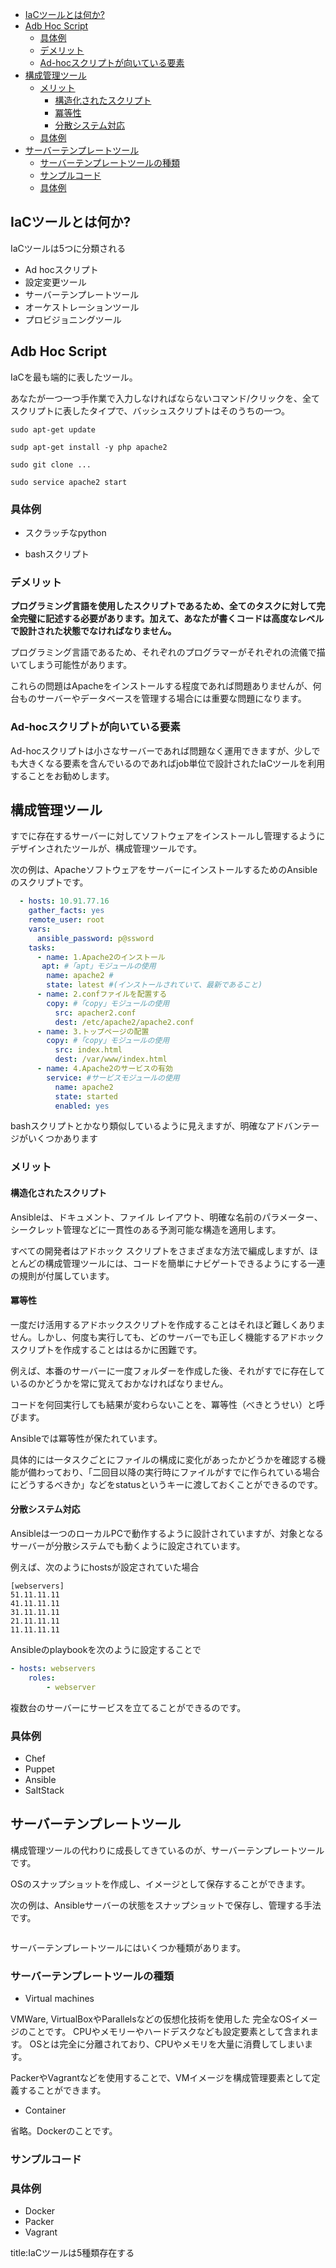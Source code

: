 



- [IaCツールとは何か?](#iacツールとは何か)
- [Adb Hoc Script](#adb-hoc-script)
  - [具体例](#具体例)
  - [デメリット](#デメリット)
  - [Ad-hocスクリプトが向いている要素](#ad-hocスクリプトが向いている要素)
- [構成管理ツール](#構成管理ツール)
  - [メリット](#メリット)
    - [構造化されたスクリプト](#構造化されたスクリプト)
    - [冪等性](#冪等性)
    - [分散システム対応](#分散システム対応)
  - [具体例](#具体例-1)
- [サーバーテンプレートツール](#サーバーテンプレートツール)
  - [サーバーテンプレートツールの種類](#サーバーテンプレートツールの種類)
  - [サンプルコード](#サンプルコード)
  - [具体例](#具体例-2)





## IaCツールとは何か?

IaCツールは5つに分類される

- Ad hocスクリプト
- 設定変更ツール
- サーバーテンプレートツール
- オーケストレーションツール
- プロビジョニングツール

## Adb Hoc Script


IaCを最も端的に表したツール。

あなたが一つ一つ手作業で入力しなければならないコマンド/クリックを、全てスクリプトに表したタイプで、バッシュスクリプトはそのうちの一つ。

```
sudo apt-get update

sudp apt-get install -y php apache2

sudo git clone ...

sudo service apache2 start
```

### 具体例

- スクラッチなpython

- bashスクリプト

### デメリット

**プログラミング言語を使用したスクリプトであるため、全てのタスクに対して完全完璧に記述する必要があります。加えて、あなたが書くコードは高度なレベルで設計された状態でなければなりません。**

プログラミング言語であるため、それぞれのプログラマーがそれぞれの流儀で描いてしまう可能性があります。

これらの問題はApacheをインストールする程度であれば問題ありませんが、何台ものサーバーやデータベースを管理する場合には重要な問題になります。

### Ad-hocスクリプトが向いている要素

Ad-hocスクリプトは小さなサーバーであれば問題なく運用できますが、少しでも大きくなる要素を含んでいるのであればjob単位で設計されたIaCツールを利用することをお勧めします。



## 構成管理ツール

すでに存在するサーバーに対してソフトウェアをインストールし管理するようにデザインされたツールが、構成管理ツールです。

次の例は、ApacheソフトウェアをサーバーにインストールするためのAnsibleのスクリプトです。

```yml
  - hosts: 10.91.77.16
    gather_facts: yes
    remote_user: root
    vars:
      ansible_password: p@ssword
    tasks:
      - name: 1.Apache2のインストール
       apt: #「apt」モジュールの使用
        name: apache2 #
        state: latest #(インストールされていて、最新であること)
      - name: 2.confファイルを配置する
        copy: #「copy」モジュールの使用
          src: apacher2.conf
          dest: /etc/apache2/apache2.conf
      - name: 3.トップページの配置
        copy: #「copy」モジュールの使用
          src: index.html
          dest: /var/www/index.html
      - name: 4.Apache2のサービスの有効
        service: #サービスモジュールの使用
          name: apache2
          state: started
          enabled: yes
```

bashスクリプトとかなり類似しているように見えますが、明確なアドバンテージがいくつかあります

### メリット

#### 構造化されたスクリプト

Ansibleは、ドキュメント、ファイル レイアウト、明確な名前のパラメーター、シークレット管理などに一貫性のある予測可能な構造を適用します。

すべての開発者はアドホック スクリプトをさまざまな方法で編成しますが、ほとんどの構成管理ツールには、コードを簡単にナビゲートできるようにする一連の規則が付属しています。

#### 冪等性

一度だけ活用するアドホックスクリプトを作成することはそれほど難しくありません。しかし、何度も実行しても、どのサーバーでも正しく機能するアドホックスクリプトを作成することははるかに困難です。

例えば、本番のサーバーに一度フォルダーを作成した後、それがすでに存在しているのかどうかを常に覚えておかなければなりません。

コードを何回実行しても結果が変わらないことを、冪等性（べきとうせい）と呼びます。

Ansibleでは冪等性が保たれています。

具体的には一タスクごとにファイルの構成に変化があったかどうかを確認する機能が備わっており、「二回目以降の実行時にファイルがすでに作られている場合にどうするべきか」などをstatusというキーに渡しておくことができるのです。

#### 分散システム対応

Ansibleは一つのローカルPCで動作するように設計されていますが、対象となるサーバーが分散システムでも動くように設定されています。

例えば、次のようにhostsが設定されていた場合

```
[webservers]
51.11.11.11
41.11.11.11
31.11.11.11
21.11.11.11
11.11.11.11
```

Ansibleのplaybookを次のように設定することで

```yml
- hosts: webservers
    roles:
        - webserver
```

複数台のサーバーにサービスを立てることができるのです。


### 具体例

- Chef
- Puppet
- Ansible
- SaltStack

## サーバーテンプレートツール

構成管理ツールの代わりに成長してきているのが、サーバーテンプレートツールです。

OSのスナップショットを作成し、イメージとして保存することができます。

次の例は、Ansibleサーバーの状態をスナップショットで保存し、管理する手法です。

<img>

サーバーテンプレートツールにはいくつか種類があります。

### サーバーテンプレートツールの種類

- Virtual machines

VMWare, VirtualBoxやParallelsなどの仮想化技術を使用した
完全なOSイメージのことです。
CPUやメモリーやハードデスクなども設定要素として含まれます。
OSとは完全に分離されており、CPUやメモリを大量に消費してしまいます。

PackerやVagrantなどを使用することで、VMイメージを構成管理要素として定義することができます。

- Container

省略。Dockerのことです。


### サンプルコード




### 具体例

- Docker
- Packer
- Vagrant













title:IaCツールは5種類存在する